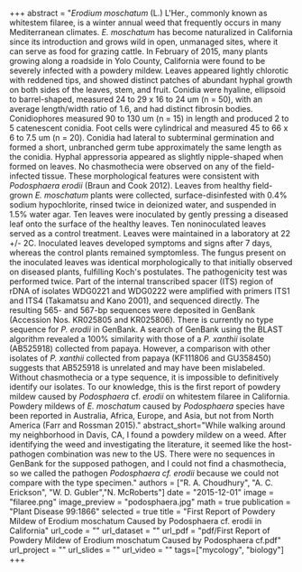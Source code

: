 +++
abstract = "*Erodium moschatum* (L.) L'Her., commonly known as whitestem filaree, is a winter annual weed that frequently occurs in many Mediterranean climates. *E. moschatum* has become naturalized in California since its introduction and grows wild in open, unmanaged sites, where it can serve as food for grazing cattle. In February of 2015, many plants growing along a roadside in Yolo County, California were found to be severely infected with a powdery mildew. Leaves appeared lightly chlorotic with reddened tips, and showed distinct patches of abundant hyphal growth on both sides of the leaves, stem, and fruit. Conidia were hyaline, ellipsoid to barrel-shaped, measured 24 to 29 x 16 to 24 um (n = 50), with an average length/width ratio of 1.6, and had distinct fibrosin bodies. Conidiophores measured 90 to 130 um (n = 15) in length and produced 2 to 5 catenescent conidia. Foot cells were cylindrical and measured 45 to 66 x 6 to 7.5 um (n = 20). Conidia had lateral to subterminal germination and formed a short, unbranched germ tube approximately the same length as the conidia. Hyphal appressoria appeared as slightly nipple-shaped when formed on leaves. No chasmothecia were observed on any of the field-infected tissue. These morphological features were consistent with *Podosphaera erodii* (Braun and Cook 2012). Leaves from healthy field-grown *E. moschatum* plants were collected, surface-disinfested with 0.4% sodium hypochlorite, rinsed twice in deionized water, and suspended in 1.5% water agar. Ten leaves were inoculated by gently pressing a diseased leaf onto the surface of the healthy leaves. Ten noninoculated leaves served as a control treatment. Leaves were maintained in a laboratory at 22 +/- 2C. Inoculated leaves developed symptoms and signs after 7 days, whereas the control plants remained symptomless. The fungus present on the inoculated leaves was identical morphologically to that initially observed on diseased plants, fulfilling Koch's postulates. The pathogenicity test was performed twice. Part of the internal transcribed spacer (ITS) region of rDNA of isolates WDG0221 and WDG0222 were amplified with primers ITS1 and ITS4 (Takamatsu and Kano 2001), and sequenced directly. The resulting 565- and 567-bp sequences were deposited in GenBank (Accession Nos. KR025805 and KR025806). There is currently no type sequence for *P. erodii* in GenBank. A search of GenBank using the BLAST algorithm revealed a 100% similarity with those of a *P. xanthii* isolate (AB525918) collected from papaya. However, a comparison with other isolates of *P. xanthii* collected from papaya (KF111806 and GU358450) suggests that AB525918 is unrelated and may have been mislabeled. Without chasmothecia or a type sequence, it is impossible to definitively identify our isolates. To our knowledge, this is the first report of powdery mildew caused by *Podosphaera* cf. *erodii* on whitestem filaree in California. Powdery mildews of *E. moschatum* caused by *Podosphaera* species have been reported in Australia, Africa, Europe, and Asia, but not from North America (Farr and Rossman 2015)."
abstract_short="While walking around my neighborhood in Davis, CA, I found a powdery mildew on a weed. After identifying the weed and investigating the literature, it seemed like the host-pathogen combination was new to the US. There were no sequences in GenBank for the supposed pathogen, and I could not find a chasmothecia, so we called the pathogen *Podosphaera cf. erodii* because we could not compare with the type specimen."
authors = ["R. A. Choudhury", "A. C. Erickson", "W. D. Gubler","N. McRoberts"]
date = "2015-12-01"
image = "filaree.png"
image_preview = "podosphaera.jpg"
math = true
publication = "Plant Disease 99:1866"
selected = true
title = "First Report of Powdery Mildew of Erodium moschatum Caused by Podosphaera cf. erodii in California"
url_code = ""
url_dataset = ""
url_pdf = "pdf/First Report of Powdery Mildew of Erodium moschatum Caused by Podosphaera cf.pdf"
url_project = ""
url_slides = ""
url_video = ""
tags=["mycology", "biology"]
+++